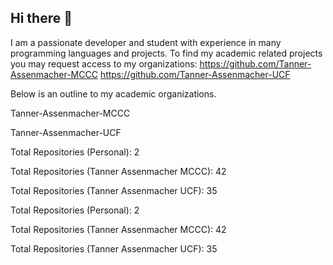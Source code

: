 ## Hi there 👋
I am a passionate developer and student with experience in many programming languages and projects. 
To find my academic related projects you may request access to my organizations:
https://github.com/Tanner-Assenmacher-MCCC
https://github.com/Tanner-Assenmacher-UCF

Below is an outline to my academic organizations. 

Tanner-Assenmacher-MCCC

<!-- TANNER ASSENMACHER MCCC-REPO-COUNT-START -->
<!-- TANNER ASSENMACHER MCCC-REPO-COUNT-END -->

Tanner-Assenmacher-UCF

<!-- TANNER ASSENMACHER UCF-REPO-COUNT-START -->
<!-- TANNER ASSENMACHER UCF-REPO-COUNT-END -->



<!--
**TannerAssenmacher/TannerAssenmacher** is a ✨ _special_ ✨ repository because its `README.md` (this file) appears on your GitHub profile.

Here are some ideas to get you started:

- 🔭 I’m currently working on ...
- 🌱 I’m currently learning ...
- 👯 I’m looking to collaborate on ...
- 🤔 I’m looking for help with ...
- 💬 Ask me about ...
- 📫 How to reach me: ...
- 😄 Pronouns: ...
- ⚡ Fun fact: ...
-->




Total Repositories (Personal): 2

Total Repositories (Tanner Assenmacher MCCC): 42

Total Repositories (Tanner Assenmacher UCF): 35


<!-- PERSONAL-REPO-COUNT-START -->
Total Repositories (Personal): 2
<!-- PERSONAL-REPO-COUNT-END -->

<!-- TANNER ASSENMACHER MCCC-REPO-COUNT-START -->
Total Repositories (Tanner Assenmacher MCCC): 42
<!-- TANNER ASSENMACHER MCCC-REPO-COUNT-END -->

<!-- TANNER ASSENMACHER UCF-REPO-COUNT-START -->
Total Repositories (Tanner Assenmacher UCF): 35
<!-- TANNER ASSENMACHER UCF-REPO-COUNT-END -->